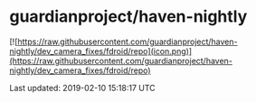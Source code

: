 
# guardianproject/haven-nightly

[![https://raw.githubusercontent.com/guardianproject/haven-nightly/dev_camera_fixes/fdroid/repo](icon.png)](https://raw.githubusercontent.com/guardianproject/haven-nightly/dev_camera_fixes/fdroid/repo)

Last updated: 2019-02-10 15:18:17 UTC